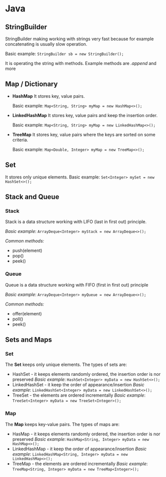 # Java

## StringBuilder

StringBuilder making working with strings very fast because for example concatenating is usually slow operation.

Basic example:
`StringBuilder sb = new StringBuilder();`

It is operating the string with methods. Example methods are _.append_ and more

## Map / Dictionary

- **HashMap**
  It stores key, value pairs.

  Basic example:
  `Map<String, String> myMap = new HashMap<>();`

- **LinkedHashMap**
  It stores key, value pairs and keep the insertion order.

  Basic example:
  `Map<String, String> myMap = new LinkedHashMap<>();`

- **TreeMap**
  It stores key, value pairs where the keys are sorted on some criteria.

  Basic example:
  `Map<Double, Integer> myMap = new TreeMap<>();`

## Set

It stores only unique elements.
Basic example:
`Set<Integer> mySet = new HashSet<>();`

## Stack and Queue

### Stack

Stack is a data structure working with LIFO (last in first out) principle.

_Basic example_:
`ArrayDeque<Integer> myStack = new ArrayDeque<>();`

_Common methods:_

- push(element)
- pop()
- peek()

### Queue

Queue is a data structure working with FIFO (first in first out) principle

_Basic example_:
`ArrayDeque<Integer> myQueue = new ArrayDeque<>();`

_Common methods:_

- offer(element)
- poll()
- peek()

## Sets and Maps

### Set

The **Set** keeps only unique elements. The types of sets are:

- HashSet - it keeps elements randomly ordered, the insertion order is nor preserved
  _Basic example_:
  `HashSet<Integer> myData = new HashSet<>();`
- LinkedHashSet - it keep the order of appearance/insertion
  _Basic example_:
  `LinkedHashSet<Integer> myData = new LinkedHashSet<>();`
- TreeSet - the elements are ordered incrementally
  _Basic example_:
  `TreeSet<Integer> myData = new TreeSet<Integer>();`

### Map

The **Map** keeps key-value pairs. The types of maps are:

- HasMap - it keeps elements randomly ordered, the insertion order is nor preserved
  _Basic example_:
  `HashMap<String, Integer> myData = new HashMap<>();`
- LinkedHashMap - it keep the order of appearance/insertion
  _Basic example_:
  `LinkedHashMap<String, Integer> myData = new LinkedHashMap<>();`
- TreeMap - the elements are ordered incrementally
  _Basic example_:
  `TreeMap<String, Integer> myData = new TreeMap<Integer>();`
